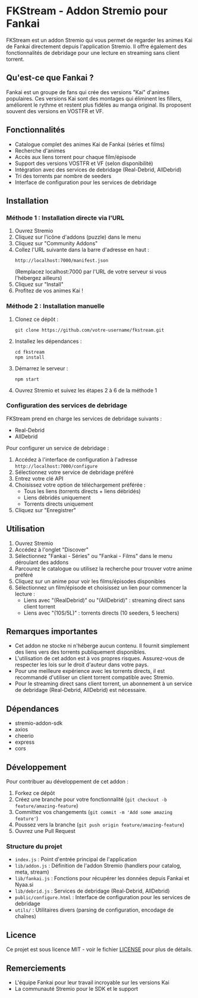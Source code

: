 # FKStream - Addon Stremio pour Fankai

FKStream est un addon Stremio qui vous permet de regarder les animes Kai de Fankai directement depuis l'application Stremio. Il offre également des fonctionnalités de debridage pour une lecture en streaming sans client torrent.

## Qu'est-ce que Fankai ?

Fankai est un groupe de fans qui crée des versions "Kai" d'animes populaires. Ces versions Kai sont des montages qui éliminent les fillers, améliorent le rythme et restent plus fidèles au manga original. Ils proposent souvent des versions en VOSTFR et VF.

## Fonctionnalités

- Catalogue complet des animes Kai de Fankai (séries et films)
- Recherche d'animes
- Accès aux liens torrent pour chaque film/épisode
- Support des versions VOSTFR et VF (selon disponibilité)
- Intégration avec des services de debridage (Real-Debrid, AllDebrid)
- Tri des torrents par nombre de seeders
- Interface de configuration pour les services de debridage

## Installation

### Méthode 1 : Installation directe via l'URL

1. Ouvrez Stremio
2. Cliquez sur l'icône d'addons (puzzle) dans le menu
3. Cliquez sur "Community Addons"
4. Collez l'URL suivante dans la barre d'adresse en haut :
   ```
   http://localhost:7000/manifest.json
   ```
   (Remplacez localhost:7000 par l'URL de votre serveur si vous l'hébergez ailleurs)
5. Cliquez sur "Install"
6. Profitez de vos animes Kai !

### Méthode 2 : Installation manuelle

1. Clonez ce dépôt :
   ```
   git clone https://github.com/votre-username/fkstream.git
   ```
2. Installez les dépendances :
   ```
   cd fkstream
   npm install
   ```
3. Démarrez le serveur :
   ```
   npm start
   ```
4. Ouvrez Stremio et suivez les étapes 2 à 6 de la méthode 1

### Configuration des services de debridage

FKStream prend en charge les services de debridage suivants :
- Real-Debrid
- AllDebrid

Pour configurer un service de debridage :
1. Accédez à l'interface de configuration à l'adresse `http://localhost:7000/configure`
2. Sélectionnez votre service de debridage préféré
3. Entrez votre clé API
4. Choisissez votre option de téléchargement préférée :
   - Tous les liens (torrents directs + liens débridés)
   - Liens débridés uniquement
   - Torrents directs uniquement
5. Cliquez sur "Enregistrer"

## Utilisation

1. Ouvrez Stremio
2. Accédez à l'onglet "Discover"
3. Sélectionnez "Fankai - Séries" ou "Fankai - Films" dans le menu déroulant des addons
4. Parcourez le catalogue ou utilisez la recherche pour trouver votre anime préféré
5. Cliquez sur un anime pour voir les films/épisodes disponibles
6. Sélectionnez un film/épisode et choisissez un lien pour commencer la lecture :
   - Liens avec "(RealDebrid)" ou "(AllDebrid)" : streaming direct sans client torrent
   - Liens avec "(10S/5L)" : torrents directs (10 seeders, 5 leechers)

## Remarques importantes

- Cet addon ne stocke ni n'héberge aucun contenu. Il fournit simplement des liens vers des torrents publiquement disponibles.
- L'utilisation de cet addon est à vos propres risques. Assurez-vous de respecter les lois sur le droit d'auteur dans votre pays.
- Pour une meilleure expérience avec les torrents directs, il est recommandé d'utiliser un client torrent compatible avec Stremio.
- Pour le streaming direct sans client torrent, un abonnement à un service de debridage (Real-Debrid, AllDebrid) est nécessaire.

## Dépendances

- stremio-addon-sdk
- axios
- cheerio
- express
- cors

## Développement

Pour contribuer au développement de cet addon :

1. Forkez ce dépôt
2. Créez une branche pour votre fonctionnalité (`git checkout -b feature/amazing-feature`)
3. Committez vos changements (`git commit -m 'Add some amazing feature'`)
4. Poussez vers la branche (`git push origin feature/amazing-feature`)
5. Ouvrez une Pull Request

### Structure du projet

- `index.js` : Point d'entrée principal de l'application
- `lib/addon.js` : Définition de l'addon Stremio (handlers pour catalog, meta, stream)
- `lib/fankai.js` : Fonctions pour récupérer les données depuis Fankai et Nyaa.si
- `lib/debrid.js` : Services de debridage (Real-Debrid, AllDebrid)
- `public/configure.html` : Interface de configuration pour les services de debridage
- `utils/` : Utilitaires divers (parsing de configuration, encodage de chaînes)

## Licence

Ce projet est sous licence MIT - voir le fichier [LICENSE](LICENSE) pour plus de détails.

## Remerciements

- L'équipe Fankai pour leur travail incroyable sur les versions Kai
- La communauté Stremio pour le SDK et le support
